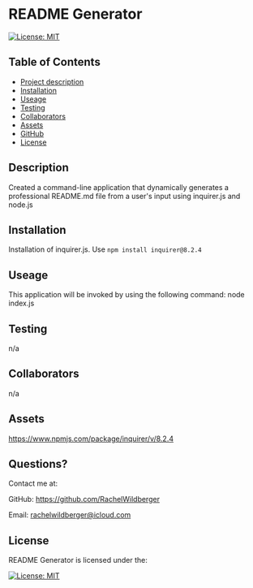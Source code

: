 
  # README Generator

  [![License: MIT](https://img.shields.io/badge/License-MIT-yellow.svg)](https://opensource.org/licenses/MIT)

  ## Table of Contents
  - [Project description](#Description)
  - [Installation](#Installation)
  - [Useage](#useage)
  - [Testing](#testing)
  - [Collaborators](#collaborators)
  - [Assets](#assets)
  - [GitHub](#github)
  - [License](#license)

  ## Description 
  Created a command-line application that dynamically generates a professional README.md file from a user's input using inquirer.js and node.js 
  
  ## Installation
  Installation of inquirer.js. Use ``npm install inquirer@8.2.4`` 
  
  ## Useage 
  This application will be invoked by using the following command: node index.js  

  ## Testing 
  n/a 
  
  ## Collaborators 
  n/a 
  
  ## Assets 
  https://www.npmjs.com/package/inquirer/v/8.2.4 
  
  ## Questions?
  Contact me at:

  GitHub: https://github.com/RachelWildberger

  Email: rachelwildberger@icloud.com
  
  ## License 
  README Generator is licensed under the: 
  
  [![License: MIT](https://img.shields.io/badge/License-MIT-yellow.svg)](https://opensource.org/licenses/MIT)
